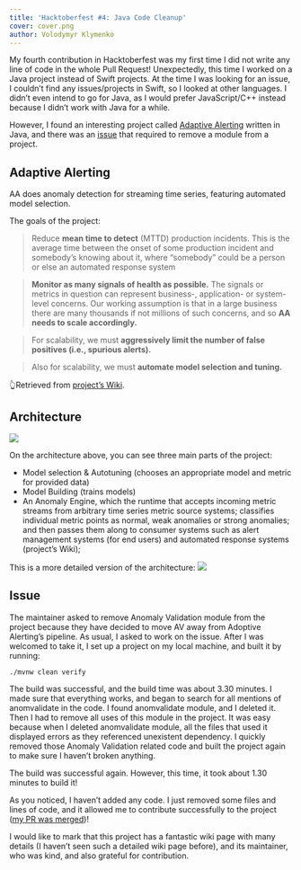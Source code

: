 ```yaml
---
title: 'Hacktoberfest #4: Java Code Cleanup'
cover: cover.png
author: Volodymyr Klymenko
---
```


<re-img src="cover.png"></re-img>

My fourth contribution in Hacktoberfest was my first time I did not write any line of code in the whole Pull Request! Unexpectedly, this time I worked on a Java project instead of Swift projects. At the time I was looking for an issue, I couldn’t find any issues/projects in Swift, so I looked at other languages. I didn’t even intend to go for Java, as I would prefer JavaScript/C++ instead because I didn’t work with Java for a while.

However, I found an interesting project called <a href="https://github.com/ExpediaDotCom/adaptive-alerting" target="_blank" rel="noopener noreferrer">Adaptive Alerting</a> written in Java, and there was an <a href="https://github.com/ExpediaDotCom/adaptive-alerting/issues/235" target="_blank" rel="noopener noreferrer">issue</a> that required to remove a module from a project.


## Adaptive Alerting
AA does anomaly detection for streaming time series, featuring automated model selection.

The goals of the project:
> Reduce **mean time to detect** (MTTD) production incidents. This is the average time between the onset of some production incident and somebody’s knowing about it, where “somebody” could be a person or else an automated response system

> **Monitor as many signals of health as possible.** The signals or metrics in question can represent business-, application- or system-level concerns. Our working assumption is that in a large business there are many thousands if not millions of such concerns, and so **AA needs to scale accordingly.**

> For scalability, we must **aggressively limit the number of false positives (i.e., spurious alerts).**

> Also for scalability, we must **automate model selection and tuning.**

👆Retrieved from <a href="https://github.com/ExpediaDotCom/adaptive-alerting/wiki" target="_blank" rel="noopener noreferrer">project’s Wiki</a>.

## Architecture

<img src="https://i.imgur.com/AFSoTpm.png" />

On the architecture above, you can see three main parts of the project:
- Model selection & Autotuning (chooses an appropriate model and metric for provided data)
- Model Building (trains models)
- An Anomaly Engine, which the runtime that accepts incoming metric streams from arbitrary time series metric source systems; classifies individual metric points as normal, weak anomalies or strong anomalies; and then passes them along to consumer systems such as alert management systems (for end users) and automated response systems (project’s Wiki);

This is a more detailed version of the architecture:
<img src="https://i.imgur.com/1ui8RY6.png" />

## Issue
The maintainer asked to remove Anomaly Validation module from the project because they have decided to move AV away from Adoptive Alerting’s pipeline. As usual, I asked to work on the issue. After I was welcomed to take it, I set up a project on my local machine, and built it by running:
```shell
./mvnw clean verify
```

The build was successful, and the build time was about 3.30 minutes. I made sure that everything works, and began to search for all mentions of anomvalidate in the code. I found anomvalidate module, and I deleted it. Then I had to remove all uses of this module in the project. It was easy because when I deleted anomvalidate module, all the files that used it displayed errors as they referenced unexistent dependency. I quickly removed those Anomaly Validation related code and built the project again to make sure I haven’t broken anything.

The build was successful again. However, this time, it took about 1.30 minutes to build it!

As you noticed, I haven’t added any code. I just removed some files and lines of code, and it allowed me to contribute successfully to the project (<a href="https://github.com/ExpediaDotCom/adaptive-alerting/pull/237" target="_blank" rel="noopener noreferrer">my PR was merged</a>)!

I would like to mark that this project has a fantastic wiki page with many details (I haven’t seen such a detailed wiki page before), and its maintainer, who was kind, and also grateful for contribution.
